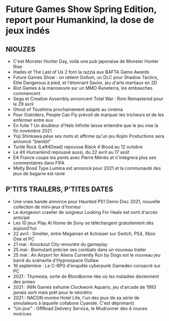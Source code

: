 # Future Games Show Spring Edition, report pour Humankind, la dose de jeux indés

## NIOUZES

- C'est Monster Hunter Day, voilà une pub japonaise de Monster Hunter Rise
- Hades et The Last of Us 2 font la razzia aux BAFTA Game Awards
- Future Games Show : on retient Gollum, un DLC pour Shadow Tactics, Elite Dangerous à pied, et l'étonnant Savior, jeu d'arts martiaux en 2D
- Riot Games à la manoeuvre sur un MMO Runeterra, les embauches commencent
- Sega et Creative Assembly annoncent Total War : Rom Remastered pour le 29 avril
- Ghost of Tsushima prochainement adapté au cinéma
- Pour Outriders, People Can Fly prévoit de marquer les tricheurs et de les enfermer entre eux
- En fuite ? Un doubleur d'Halo Infinite laisse entendre que le jeu vise la fin novembre 2021
- Yoji Shinkawa pèse ses mots et affirme qu'un jeu Kojim Productions sera annoncé "bientôt"
- Turtle Rock (Left4Dead) repousse Black 4 Blood au 12 octobre
- Le 4X Humankind repoussé aussi, du 22 avril au 17 août
- EA France coupe les ponts avec Pierre Ménès et n'intégrera plus ses commentaires dans FIFA
- Melty Bood Type Lumina est annoncé pour 2021 et la communauté des jeux de bagarre est ravie

## P'TITS TRAILERS, P'TITES DATES

- Une vraie bande annonce pour Haunted PS1 Demo Disc 2021, nouvelle collection de mini-jeux d'horreur
- Le dungeoon crawler de soigneur Looking For Heals est sorti d'accès anticipé
- Les 10 jeux Play At Home de Sony se téléchargent gratuitement dès aujourd'hui
- 22 avril : Smelter, entre Megaman et Actraiser sur Switch, PS4, Xbox One et PC
- 21 mai : Knockout City remontre du gameplay
- 25 mai : Biomutant précise ses combats dans un nouveau trailer
- 25 mai : An Airport for Aliens Currently Run by Dogs est le nouveau jeu barré du scénarite d'Hypnospace Outlaw
- 16 septembre : Le C-RPG d'enquête cyberpunk Gamedev consacré sur PC
- 2021 : Thymesia, sorte de Bloodborne-like où les maladies deviennent des armes
- 2021 : ININ Games exhume Clockwork Aquario, jeu d'arcade de 1993 jamais sorti mais prêt pour le néorétro
- 2021 : NACON montre Hotel Life, l'un des jeux de sa série de simulateurs à laquelle collabore Cyanide. C'est déprimant)
- "Un jour" : OffRoad Delivery Service, le Mudrunner des 4 rouces motrices
